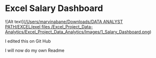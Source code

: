 # Excel Salary Dashboard

![Alt text]([/Users/marvinabane/Downloads/DATA ANALYST PATH/EXCEL/exel files /Excel_Project_Data-Analytics/Excel_Project_Data_Analytics/Images/1_Salary_Dashboard.png](https://github.com/MarvinAbane/Excel_Project_Data_Analytics/blob/main/Images/1_Salary_Dashboard.png#:~:text=Images-,1_Salary_Dashboard,-.png))


I edited this on Git Hub 

I will now do my own Readme
